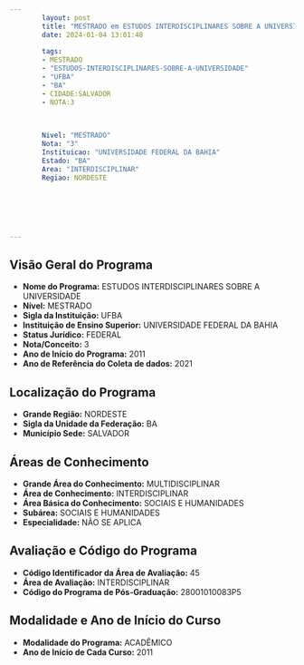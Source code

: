 ```yaml
---
        layout: post
        title: "MESTRADO em ESTUDOS INTERDISCIPLINARES SOBRE A UNIVERSIDADE na UFBA  "
        date: 2024-01-04 13:01:48
     
        tags:
        - MESTRADO
        - "ESTUDOS-INTERDISCIPLINARES-SOBRE-A-UNIVERSIDADE"
        - "UFBA"
        - "BA"
        - CIDADE:SALVADOR
        - NOTA:3
        
       

        Nivel: "MESTRADO"
        Nota: "3"
        Instituicao: "UNIVERSIDADE FEDERAL DA BAHIA"
        Estado: "BA"
        Area: "INTERDISCIPLINAR"
        Regiao: NORDESTE
        
        
        
        
        
        
---
```

## Visão Geral do Programa
- **Nome do Programa:** ESTUDOS INTERDISCIPLINARES SOBRE A UNIVERSIDADE
- **Nível:** MESTRADO
- **Sigla da Instituição:** UFBA
- **Instituição de Ensino Superior:** UNIVERSIDADE FEDERAL DA BAHIA
- **Status Jurídico:** FEDERAL
- **Nota/Conceito:** 3
- **Ano de Início do Programa:** 2011
- **Ano de Referência do Coleta de dados:** 2021

## Localização do Programa
- **Grande Região:** NORDESTE
- **Sigla da Unidade da Federação:** BA
- **Município Sede:** SALVADOR

## Áreas de Conhecimento
- **Grande Área do Conhecimento:** MULTIDISCIPLINAR
- **Área de Conhecimento:** INTERDISCIPLINAR
- **Área Básica do Conhecimento:** SOCIAIS E HUMANIDADES
- **Subárea:** SOCIAIS E HUMANIDADES
- **Especialidade:** NÃO SE APLICA

## Avaliação e Código do Programa
- **Código Identificador da Área de Avaliação:** 45
- **Área de Avaliação:** INTERDISCIPLINAR
- **Código do Programa de Pós-Graduação:** 28001010083P5


## Modalidade e Ano de Início do Curso
- **Modalidade do Programa:** ACADÊMICO
- **Ano de Início de Cada Curso:** 2011
